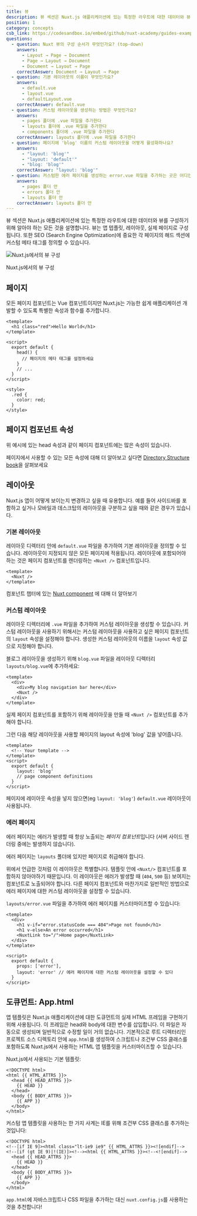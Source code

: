 ```yaml
---
title: 뷰
description: 뷰 섹션은 Nuxt.js 애플리케이션에 있는 특정한 라우트에 대한 데이터와 뷰를 구성하기 위해 알아야 하는 모든 것을 설명합니다. 뷰는 앱 텝플릿, 레이아웃, 실제 페이지로 구성됩니다.
position: 1
category: concepts
csb_link: https://codesandbox.io/embed/github/nuxt-academy/guides-examples/tree/master/02_concepts/01_views?fontsize=14&hidenavigation=1&theme=dark
questions:
  - question: Nuxt 뷰의 구성 순서가 무엇인가요? (top-down)
    answers:
      - Layout → Page → Document
      - Page → Layout → Document
      - Document → Layout → Page
    correctAnswer: Document → Layout → Page
  - question: 기본 레이아웃의 이름이 무엇인가요?
    answers:
      - default.vue
      - layout.vue
      - defaultLayout.vue
    correctAnswer: default.vue
  - question: 커스텀 레이아웃을 생성하는 방법은 무엇인가요?
    answers:
      - pages 폴더에 .vue 파일을 추가한다
      - layouts 폴더에 .vue 파일을 추가한다
      - components 폴더에 .vue 파일을 추가한다
    correctAnswer: layouts 폴더에 .vue 파일을 추가한다
  - question: 페이지에 'blog' 이름의 커스텀 레이아웃을 어떻게 활성화하나요?
    answers:
      - "layout: 'blog'"
      - "layout: 'default'"
      - "blog: 'blog'"
    correctAnswer: "layout: 'blog'"
  - question: 커스텀한 에러 페이지를 생성하는 error.vue 파일을 추가하는 곳은 어디인가요?
    answers:
      - pages 폴더 안
      - errors 폴더 안
      - layouts 폴더 안
    correctAnswer: layouts 폴더 안
---
```


뷰 섹션은 Nuxt.js 애플리케이션에 있는 특정한 라우트에 대한 데이터와 뷰를 구성하기 위해 알아야 하는 모든 것을 설명합니다. 뷰는 앱 텝플릿, 레이아웃, 실제 페이지로 구성됩니다. 또한 SEO (Search Engine Optimization)에 중요한 각 페이지의 해드 섹션에 커스텀 메타 태그를 정의할 수 있습니다.

![Nuxt.js에서의 뷰 구성](/docs/2.x/views.png)

Nuxt.js에서의 뷰 구성

## 페이지

모든 페이지 컴포넌트는 Vue 컴포넌트이지만 Nuxt.js는 가능한 쉽게 애플리케이션 개발할 수 있도록 특별한 속성과 함수를 추가합니다.

```html{}[pages/index.vue]
<template>
  <h1 class="red">Hello World</h1>
</template>

<script>
  export default {
    head() {
      // 페이지의 메타 태그를 설정하세요
    }
    // ...
  }
</script>

<style>
  .red {
    color: red;
  }
</style>
```

## 페이지 컴포넌트 속성

위 예시에 있는 head 속성과 같이 페이지 컴포넌트에는 많은 속성이 있습니다.

<base-alert type="next">

페이지에서 사용할 수 있는 모든 속성에 대해 더 알아보고 싶다면 [Directory Structure book](/docs/2.x/x/directory-structure/nuxt)을 살펴보세요

</base-alert>

## 레이아웃

Nuxt.js 앱이 어떻게 보이는지 변경하고 싶을 때 유용합니다. 예를 들어 사이드바를 포함하고 싶거나 모바일과 데스크탑의 레이아웃을 구분하고 싶을 때와 같은 경우가 있습니다.

### 기본 레이아웃

레이아웃 디렉터리 안에 `default.vue` 파일을 추가하여 기본 레이아웃을 정의할 수 있습니다. 레이아웃이 지정되지 않은 모든 페이지에 적용됩니다. 레이아웃에 포함되어야 하는 것은 페이지 컴포넌트를 렌더링하는 `<Nuxt />` 컴포넌트입니다.

```html{}[layouts/default.vue]
<template>
  <Nuxt />
</template>
```

<base-alert type="next">

컴포넌트 챕터에 있는 [Nuxt component](/docs/2.x/x/features/nuxt-components) 에 대해 더 알아보기

</base-alert>

### 커스텀 레이아웃

레이아웃 디렉터리에 `.vue` 파일을 추가하여 커스텀 레이아웃을 생성할 수 있습니다. 커스텀 레이아웃을 사용하기 위해서는 커스텀 레이아웃을 사용하고 싶은 페이지 컴포넌트의 `layout` 속성을 설정해야 합니다. 생성한 커스텀 레이아웃의 이름을 `layout` 속성 값으로 지정해야 합니다.

블로그 레이아웃을 생성하기 위해 `blog.vue` 파일을 레이아웃 디렉터리 `layouts/blog.vue`에 추가하세요:

```html{}[layouts/blog.vue]
<template>
  <div>
    <div>My blog navigation bar here</div>
    <Nuxt />
  </div>
</template>
```

<base-alert>

실제 페이지 컴포넌트를 포함하기 위해 레이아웃을 만들 때 `<Nuxt />` 컴포넌트를 추가해야 합니다.

</base-alert>

그런 다음 해당 레이아웃을 사용할 페이지의 layout 속성에 'blog' 값을 넣어줍니다.

```html{}[pages/posts.vue]
<template>
  <!-- Your template -->
</template>
<script>
  export default {
    layout: 'blog'
    // page component definitions
  }
</script>
```

<base-alert type="info">

페이지에 레이아웃 속성을 넣지 않으면(eg `layout: 'blog'`) `default.vue` 레이아웃이 사용됩니다.

</base-alert>

<app-modal>
  <code-sandbox  :src="csb_link"></code-sandbox>
</app-modal>

### 에러 페이지

에러 페이지는 에러가 발생할 때 항상 노출되는 *페이지 컴포넌트*입니다 (서버 사이드 렌더링 중에는 발생하지 않습니다).

<base-alert>

에러 페이지는 `layouts` 폴더에 있지만 페이지로 취급해야 합니다.

</base-alert>

위에서 언급한 것처럼 이 레이아웃은 특별합니다. 템플릿 안에 `<Nuxt/>` 컴포넌트를 포함하지 않아야하기 때문입니다. 이 레이아웃은 에러가 발생할 때 (`404`, `500` 등) 보여지는 컴포넌트로 노출되어야 합니다. 다른 페이지 컴포넌트와 마찬가지로 일반적인 방법으로 에러 페이지에 대한 커스텀 레이아웃을 설정할 수 있습니다.

`layouts/error.vue` 파일을 추가하여 에러 페이지를 커스터마이즈할 수 있습니다:

```html{}[layouts/error.vue]
<template>
  <div>
    <h1 v-if="error.statusCode === 404">Page not found</h1>
    <h1 v-else>An error occurred</h1>
    <NuxtLink to="/">Home page</NuxtLink>
  </div>
</template>

<script>
  export default {
    props: ['error'],
    layout: 'error' // 에러 페이지에 대한 커스텀 레이아웃을 설정할 수 있다
  }
</script>
```

## 도큐먼트: App.html

앱 템플릿은 Nuxt.js 애플리케이션에 대한 도큐먼트의 실제 HTML 프레임을 구현하기 위해 사용됩니다. 이 프레임은 head와 body에 대한 변수를 삽입합니다. 이 파일은 자동으로 생성되며 일반적으로 수정할 일이 거의 없습니다. 기본적으로 루트 디렉터리인 프로젝트 소스 디렉토리 안에 `app.html`를 생성하여 스크립트나 조건부 CSS 클래스를 포함하도록 Nuxt.js에서 사용하는 HTML 앱 템플릿을 커스터마이즈할 수 있습니다.

Nuxt.js에서 사용되는 기본 템플릿:

```html{}[app.html]
<!DOCTYPE html>
<html {{ HTML_ATTRS }}>
  <head {{ HEAD_ATTRS }}>
    {{ HEAD }}
  </head>
  <body {{ BODY_ATTRS }}>
    {{ APP }}
  </body>
</html>
```

커스텀 앱 템플릿을 사용하는 한 가지 사계는 IE를 위해 조건부 CSS 클래스를 추가하는 것입니다:

```html{}[app.html]
<!DOCTYPE html>
<!--[if IE 9]><html class="lt-ie9 ie9" {{ HTML_ATTRS }}><![endif]-->
<!--[if (gt IE 9)|!(IE)]><!--><html {{ HTML_ATTRS }}><!--<![endif]-->
  <head {{ HEAD_ATTRS }}>
    {{ HEAD }}
  </head>
  <body {{ BODY_ATTRS }}>
    {{ APP }}
  </body>
</html>
```

<base-alert type="info">

`app.html`에 자바스크립트나 CSS 파일을 추가하는 대신 `nuxt.config.js`를 사용하는 것을 추천합니다!

</base-alert>

<quiz :questions="questions"></quiz>
